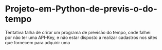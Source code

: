 # Projeto-em-Python-de-previs-o-do-tempo
Tentativa falha de crirar um programa de previsão do tempo, onde falhei por não ter uma API-Key, e não estar disposto a realizar cadastros nos sites que fornecem para adquirir uma
